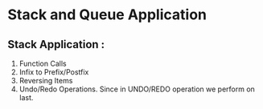 # Stack and Queue Application


## Stack Application :

1. Function Calls
2. Infix to Prefix/Postfix
3. Reversing Items
4. Undo/Redo Operations. Since in UNDO/REDO operation we perform on last.

